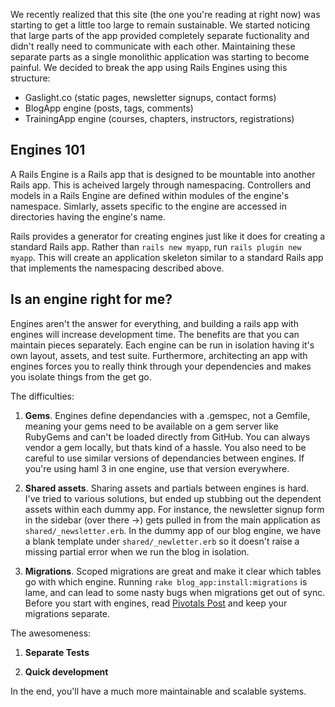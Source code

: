 We recently realized that this site (the one you're reading at right now) was starting to get a little too large to remain sustainable. We started noticing that large parts of the app provided completely separate fuctionality and didn't really need to communicate with each other. Maintaining these separate parts as a single monolithic application was starting to become painful. We decided to break the app using Rails Engines using this structure:

* Gaslight.co (static pages, newsletter signups, contact forms)
 * BlogApp engine (posts, tags, comments)
 * TrainingApp engine (courses, chapters, instructors, registrations)

## Engines 101

A Rails Engine is a Rails app that is designed to be mountable into another Rails app. This is acheived largely through namespacing. Controllers and models in a Rails Engine are defined within modules of the engine's namespace. Simlarly, assets specific to the engine are accessed in directories having the engine's name.

Rails provides a generator for creating engines just like it does for creating a standard Rails app. Rather than `rails new myapp`, run `rails plugin new myapp`. This will create an application skeleton similar to a standard Rails app that implements the namespacing described above.

## Is an engine right for me?

Engines aren't the answer for everything, and building a rails app with engines will increase development time. The benefits are that you can maintain pieces separately. Each engine can be run in isolation having it's own layout, assets, and test suite. Furthermore, architecting an app with engines forces you to really think through your dependencies and makes you isolate things from the get go.

The difficulties:

1. **Gems**. Engines define dependancies with a .gemspec, not a Gemfile, meaning your gems need to be available on a gem server like RubyGems and can't be loaded directly from GitHub. You can always vendor a gem locally, but thats kind of a hassle. You also need to be careful to use similar versions of dependancies between engines. If you're using haml 3 in one engine, use that version everywhere.

1. **Shared assets**. Sharing assets and partials between engines is hard. I've tried to various solutions, but ended up stubbing out the dependent assets within each dummy app. For instance, the newsletter signup form in the sidebar (over there &#8594;) gets pulled in from the main application as `shared/_newsletter.erb`. In the dummy app of our blog engine, we have a blank template under `shared/_newletter.erb` so it doesn't raise a missing partial error when we run the blog in isolation. 

1. **Migrations**. Scoped migrations are great and make it clear which tables go with which engine. Running `rake blog_app:install:migrations` is lame, and can lead to some nasty bugs when migrations get out of sync. Before you start with engines, read [Pivotals Post](http://pivotallabs.com/leave-your-migrations-in-your-rails-engines/) and keep your migrations separate.

The awesomeness:

1. **Separate Tests** 

1. **Quick development**


In the end, you'll have a much more maintainable and scalable systems.
